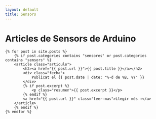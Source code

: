 ```yaml
---
layout: default
title: Sensors
---
```


<div class="blog-container">
    <h1>Articles de Sensors de Arduino</h1>

    {% for post in site.posts %}
        {% if post.categories contains "sensores" or post.categories contains "sensors" %}
        <article class="articulo">
            <h2><a href="{{ post.url }}">{{ post.title }}</a></h2>
            <div class="fecha">
                Publicat el {{ post.date | date: "%-d de %B, %Y" }}
            </div>
            {% if post.excerpt %}
                <p class="resumen">{{ post.excerpt }}</p>
            {% endif %}
            <a href="{{ post.url }}" class="leer-mas">Llegir més →</a>
        </article>
        {% endif %}
    {% endfor %}
</div> 